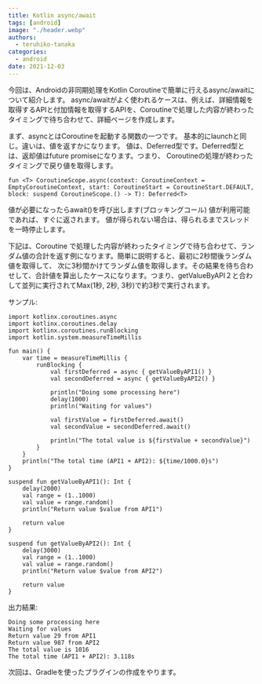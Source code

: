 ```yaml
---
title: Kotlin async/await
tags: [android]
image: "./header.webp"
authors:
  - teruhiko-tanaka
categories:
  - android
date: 2021-12-03
---
```


今回は、Androidの非同期処理をKotlin Coroutineで簡単に行えるasync/awaitについて紹介します。
async/awaitがよく使われるケースは、例えば、詳細情報を取得するAPIと付加情報を取得するAPIを、Coroutineで処理した内容が終わったタイミングで待ち合わせて、詳細ページを作成します。

まず、asyncとはCoroutineを起動する関数の一つです。
基本的にlaunchと同じ。違いは、値を返すかになります。
値は、Deferred型です。Deferred型とは、返却値はfuture promiseになります。つまり、 Coroutineの処理が終わったタイミングで戻り値を取得します。

```
fun <T> CoroutineScope.async(context: CoroutineContext = EmptyCoroutineContext, start: CoroutineStart = CoroutineStart.DEFAULT, block: suspend CoroutineScope.() -> T): Deferred<T>
```

値が必要になったらawait()を呼び出します(ブロッキングコール)
値が利用可能であれば、すぐに返されます。
値が得られない場合は、得られるまでスレッドを一時停止します。

下記は、Coroutine で処理した内容が終わったタイミングで待ち合わせて、ランダム値の合計を返す例になります。簡単に説明すると、最初に2秒間後ランダム値を取得して、 次に3秒間かけてランダム値を取得します。その結果を待ち合わせして、合計値を算出したケースになります。つまり、getValueByAPI２と合わして並列に実行されてMax(1秒, 2秒, 3秒)で約3秒で実行されます。

サンプル:
```
import kotlinx.coroutines.async
import kotlinx.coroutines.delay
import kotlinx.coroutines.runBlocking
import kotlin.system.measureTimeMillis

fun main() {
    var time = measureTimeMillis {
        runBlocking {
            val firstDeferred = async { getValueByAPI1() }
            val secondDeferred = async { getValueByAPI2() }

            println("Doing some processing here")
            delay(1000)
            println("Waiting for values")

            val firstValue = firstDeferred.await()
            val secondValue = secondDeferred.await()

            println("The total value is ${firstValue + secondValue}")
        }
    }
    println("The total time (API1 + API2): ${time/1000.0}s")
}

suspend fun getValueByAPI1(): Int {
    delay(2000)
    val range = (1..1000)
    val value = range.random()
    println("Return value $value from API1")

    return value
}

suspend fun getValueByAPI2(): Int {
    delay(3000)
    val range = (1..1000)
    val value = range.random()
    println("Return value $value from API2")

    return value
}
```

出力結果:
```
Doing some processing here
Waiting for values
Return value 29 from API1
Return value 987 from API2
The total value is 1016
The total time (API1 + API2): 3.118s
```

 次回は、Gradleを使ったプラグインの作成をやります。
